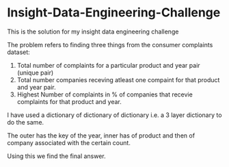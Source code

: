 # Insight-Data-Engineering-Challenge
This is the solution for my insight data engineering challenge

The problem refers to finding three things from the consumer complaints dataset:
1. Total number of complaints for a particular product and year pair (unique pair)
2. Total number companies receving atleast one compaint for that product and year pair. 
3. Highest Number of complaints in % of companies that recevie complaints for that product and year. 

I have used a dictionary of dictionary of dictionary i.e. a 3 layer dictionary to do the same. 

The outer has the key of the year, inner has of product and then of company associated with the certain count. 

Using this we find the final answer. 
